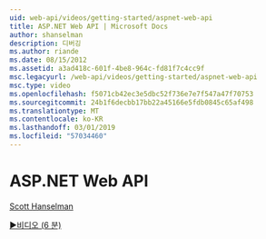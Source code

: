 ```yaml
---
uid: web-api/videos/getting-started/aspnet-web-api
title: ASP.NET Web API | Microsoft Docs
author: shanselman
description: 디버깅
ms.author: riande
ms.date: 08/15/2012
ms.assetid: a3ad418c-601f-4be8-964c-fd81f7c4cc9f
msc.legacyurl: /web-api/videos/getting-started/aspnet-web-api
msc.type: video
ms.openlocfilehash: f5071cb42ec3e5dbc52f736e7e7f547a47f70753
ms.sourcegitcommit: 24b1f6decbb17bb22a45166e5fdb0845c65af498
ms.translationtype: MT
ms.contentlocale: ko-KR
ms.lasthandoff: 03/01/2019
ms.locfileid: "57034460"
---
```

<a name="aspnet-web-api"></a>ASP.NET Web API
====================
[Scott Hanselman](https://github.com/shanselman)

[&#9654;비디오 (6 분)](https://channel9.msdn.com/Blogs/ASP-NET-Site-Videos/aspnet-web-api)
